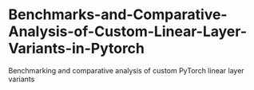 # Benchmarks-and-Comparative-Analysis-of-Custom-Linear-Layer-Variants-in-Pytorch
Benchmarking and comparative analysis of custom PyTorch linear layer variants
